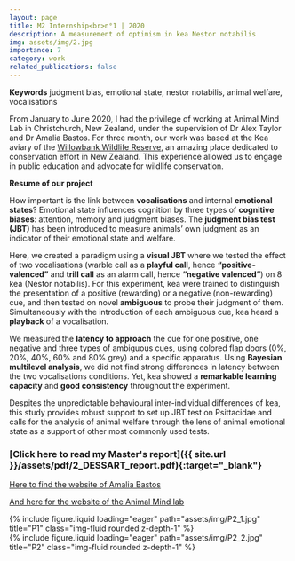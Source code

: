 ```yaml
---
layout: page
title: M2 Internship<br>n°1 | 2020
description: A measurement of optimism in kea Nestor notabilis
img: assets/img/2.jpg
importance: 7
category: work
related_publications: false
---
```

**Keywords** judgment bias, emotional state, nestor notabilis, animal welfare, vocalisations

From January to June 2020, I had the privilege of working at Animal Mind Lab in Christchurch, New Zealand, under the supervision of Dr Alex Taylor and Dr Amalia Bastos. For three month, our work was based at the Kea aviary of the [Willowbank Wildlife Reserve](https://www.willowbank.co.nz/), an amazing place dedicated to conservation effort in New Zealand. This experience allowed us to engage in public education and advocate for wildlife conservation.

**Resume of our project**

How important is the link between **vocalisations** and internal **emotional states**? Emotional state influences cognition by three types of **cognitive biases**: attention, memory and judgment biases. The **judgment bias test (JBT)** has been introduced to measure animals’ own judgment as an indicator of their emotional state and welfare.

Here, we created a paradigm using a **visual JBT** where we tested the effect of two vocalisations (warble call as a **playful call**, hence **“positive-valenced”** and **trill call** as an alarm call, hence **“negative valenced”**) on 8 kea (Nestor notabilis). For this experiment, kea were trained to distinguish the presentation of a positive (rewarding) or a negative (non-rewarding) cue, and then tested on novel **ambiguous** to probe their judgment of them. Simultaneously with the introduction of each ambiguous cue, kea heard a **playback** of a vocalisation.

We measured the **latency to approach** the cue for one positive, one negative and three types of ambiguous cues, using colored flap doors (0%, 20%, 40%, 60% and 80% grey) and a specific apparatus. Using **Bayesian multilevel analysis**, we did not find strong differences in latency between the two vocalisations conditions. Yet, kea showed a **remarkable learning capacity** and **good consistency** throughout the experiment.

Despites the unpredictable behavioural inter-individual differences of kea, this study provides robust support to set up JBT test on Psittacidae and calls for the analysis of animal welfare through the lens of animal emotional state as a support of other most commonly used tests.

### <span>[Click here to read my Master's report]({{ site.url }}/assets/pdf/2_DESSART_report.pdf){:target="\_blank"}</span>

[Here to find the website of Amalia Bastos](https://apmbastos.wordpress.com/)

[And here for the website of the Animal Mind lab](https://www.animalmindslab.com/)

<div class="row">
    <div class="col-sm mt-3 mt-md-0">
        {% include figure.liquid loading="eager" path="assets/img/P2_1.jpg" title="P1" class="img-fluid rounded z-depth-1" %}
    </div>
    <div class="col-sm mt-3 mt-md-0">
        {% include figure.liquid loading="eager" path="assets/img/P2_2.jpg" title="P2" class="img-fluid rounded z-depth-1" %}
    </div>

</div>

